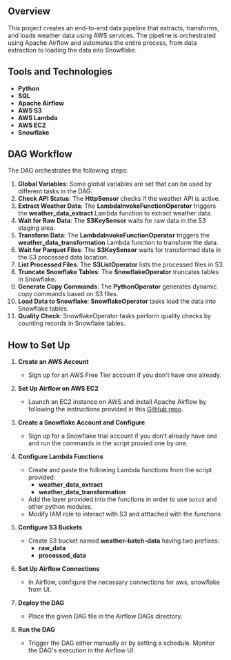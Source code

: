 ## Overview

This project creates an end-to-end data pipeline that extracts, transforms, and loads weather data using AWS services. The pipeline is orchestrated using Apache Airflow and automates the entire process, from data extraction to loading the data into Snowflake.

## Tools and Technologies

- **Python**
- **SQL**
- **Apache Airflow**
- **AWS S3**
- **AWS Lambda**
- **AWS EC2**
- **Snowflake**

## DAG Workflow

The DAG orchestrates the following steps:

1. **Global Variables**: Some global variables are set that can be used by different tasks in the DAG.
2. **Check API Status**: The **HttpSensor** checks if the weather API is active.
3. **Extract Weather Data**: The **LambdaInvokeFunctionOperator** triggers the **weather_data_extract** Lambda function to extract weather data.
4. **Wait for Raw Data**: The **S3KeySensor** waits for raw data in the S3 staging area.
5. **Transform Data**: The **LambdaInvokeFunctionOperator** triggers the **weather_data_transformation** Lambda function to transform the data.
6. **Wait for Parquet Files**: The **S3KeySensor** waits for transformed data in the S3 processed data location.
7. **List Processed Files**: The **S3ListOperator** lists the processed files in S3.
8. **Truncate Snowflake Tables**: The **SnowflakeOperator** truncates tables in Snowflake.
9. **Generate Copy Commands**: The **PythonOperator** generates dynamic copy commands based on S3 files.
10. **Load Data to Snowflake**: **SnowflakeOperator** tasks load the data into Snowflake tables.
11. **Quality Check**: SnowflakeOperator tasks perform quality checks by counting records in Snowflake tables.

## How to Set Up

1. **Create an AWS Account**  
   - Sign up for an AWS Free Tier account if you don't have one already.

2. **Set Up Airflow on AWS EC2**  
   - Launch an EC2 instance on AWS and install Apache Airflow by following the instructions provided in this [GitHub repo](https://github.com/shirsendu849/airflow_setup_repo).

3. **Create a Snowflake Account and Configure**  
   - Sign up for a Snowflake trial account if you don’t already have one and run the commands in the script provied one by one.

4. **Configure Lambda Functions**  
   - Create and paste the following Lambda functions from the script provided:
     - **weather_data_extract**
     - **weather_data_transformation**
   - Add the layer provided into the functions in order to use `boto3` and other python modules.
   - Modify IAM role to interact with S3 and atttached with the functions

5. **Configure S3 Buckets**  
   - Create S3 bucket named **weather-batch-data** having two prefixes:
     - **raw_data**
     - **processed_data**
       
6. **Set Up Airflow Connections**  
   - In Airflow, configure the necessary connections for aws, snowflake from UI.

7. **Deploy the DAG**  
   - Place the given DAG file in the Airflow DAGs directory.

8. **Run the DAG**  
   - Trigger the DAG either manually or by setting a schedule. Monitor the DAG's execution in the Airflow UI.

